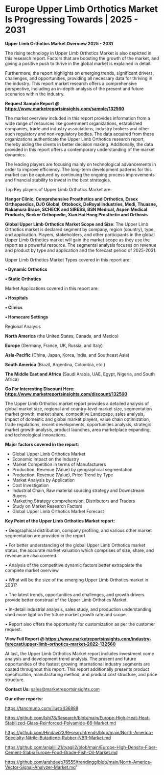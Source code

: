 # Europe Upper Limb Orthotics Market Is Progressing Towards | 2025 - 2031

<Strong> Upper Limb Orthotics Market Overview 2025 - 2031</strong>

The rising technology in Upper Limb Orthotics Market is also depicted in this research report. Factors that are boosting the growth of the market, and giving a positive push to thrive in the global market is explained in detail.

Furthermore, the report highlights on emerging trends, significant drivers, challenges, and opportunities, providing all necessary data for thriving in the industry. This report market research offers a comprehensive perspective, including an in-depth analysis of the present and future scenarios within the industry.

<strong>Request Sample Report @ <a href=https://www.marketreportsinsights.com/sample/132560>https://www.marketreportsinsights.com/sample/132560</a></strong>

The market overview included in this report provides information from a wide range of resources like government organizations, established companies, trade and industry associations, industry brokers and other such regulatory and non-regulatory bodies. The data acquired from these organizations authenticate the Upper Limb Orthotics research report, thereby aiding the clients in better decision making. Additionally, the data provided in this report offers a contemporary understanding of the market dynamics.

The leading players are focusing mainly on technological advancements in order to improve efficiency. The long-term development patterns for this market can be captured by continuing the ongoing process improvements and financial stability to invest in the best strategies.

Top Key players of Upper Limb Orthotics Market are:

<strong>Hanger Clinic, Comprehensive Prosthetics and Orthotics, Essex Orthopaedics, DJO Global, Ottobock, DeRoyal Industries, Medi, Thuasne, Nakamura Brace, SCHECK and SIRESS, BSN Medical, Aspen Medical Products, Becker Orthopedic, Xian Hai Hong Prosthetic and Orthosis</strong>

<strong><b>Global Upper Limb Orthotics Market Scope and Size:</b></strong>
The Upper Limb Orthotics market is declared segment by company, region (country), type, and application. Players, stakeholders, and other participants in the global Upper Limb Orthotics market will gain the market scope as they use the report as a powerful resource. The segmental analysis focuses on revenue and product by type and application and the forecast period of 2025-2031.

Upper Limb Orthotics Market Types covered in this report are:

<strong>• Dynamic Orthotics

• Static Orthotics</strong>

Market Applications covered in this report are:

<strong>• Hospitals

• Clinics

• Homecare Settings</strong> 

Regional Analysis

<strong>North America</strong> (the United States, Canada, and Mexico)

<strong>Europe</strong> (Germany, France, UK, Russia, and Italy)

<strong>Asia-Pacific</strong> (China, Japan, Korea, India, and Southeast Asia)

<strong>South America</strong> (Brazil, Argentina, Colombia, etc.)

<strong>The Middle East and Africa</strong> (Saudi Arabia, UAE, Egypt, Nigeria, and South Africa)

<strong>Go For Interesting Discount Here: <a href=https://www.marketreportsinsights.com/discount/132560>https://www.marketreportsinsights.com/discount/132560</a></strong>

The Upper Limb Orthotics market report provides a detailed analysis of global market size, regional and country-level market size, segmentation market growth, market share, competitive Landscape, sales analysis, impact of domestic and global market players, value chain optimization, trade regulations, recent developments, opportunities analysis, strategic market growth analysis, product launches, area marketplace expanding, and technological innovations.

<strong><b>Major factors covered in the report:</b></strong>
<ul>
  <li>Global Upper Limb Orthotics Market </li>
  <li>Economic Impact on the Industry</li>
  <li>Market Competition in terms of Manufacturers</li>
  <li>Production, Revenue (Value) by geographical segmentation</li>
  <li>Production, Revenue (Value), Price Trend by Type</li>
  <li>Market Analysis by Application</li>
  <li>Cost Investigation</li>
  <li>Industrial Chain, Raw material sourcing strategy and Downstream Buyers</li>
  <li>Marketing Strategy comprehension, Distributors and Traders</li>
  <li>Study on Market Research Factors</li>
  <li>Global Upper Limb Orthotics Market Forecast</li>
</ul>

<strong><b>Key Point of the Upper Limb Orthotics Market report:</b></strong>

• Geographical distribution, company profiling, and various other market segmentation are provided in the report.

• For better understanding of the global Upper Limb Orthotics market status, the accurate market valuation which comprises of size, share, and revenue are also covered.

• Analysis of the competitive dynamic factors better extrapolate the complete market overview

• What will be the size of the emerging Upper Limb Orthotics market in 2031?

• The latest trends, opportunities and challenges, and growth drivers provide better construal of the Upper Limb Orthotics Market.

• In-detail industrial analysis, sales study, and production understanding shed more light on the future market growth rate and scope.

• Report also offers the opportunity for customization as per the customer request.

<strong><b>View Full Report @ <a href=https://www.marketreportsinsights.com/industry-forecast/upper-limb-orthotics-market-2022-132560>https://www.marketreportsinsights.com/industry-forecast/upper-limb-orthotics-market-2022-132560</a></b></strong>


At last, the Upper Limb Orthotics Market report includes investment come analysis and development trend analysis. The present and future opportunities of the fastest growing international industry segments are coated throughout this report. This report additionally presents product specification, manufacturing method, and product cost structure, and price structure.

<strong>Contact Us:</strong>
sales@marketreportsinsights.com

<strong>Our other reports:</strong>

<a href=https://tanomuno.com/illust/436888>https://tanomuno.com/illust/436888</a>

<a href=https://github.com/Ishi78/Research/blob/main/Europe-High-Heat-Heat-Stabilized-Glass-Reinforced-Polyamide-66-Market.md>https://github.com/Ishi78/Research/blob/main/Europe-High-Heat-Heat-Stabilized-Glass-Reinforced-Polyamide-66-Market.md</a>

<a href=https://github.com/Hindavi23/Researchtrends/blob/main/North-America-Specialty-Nitrile-Butadiene-Rubber-NBR-Market.md>https://github.com/Hindavi23/Researchtrends/blob/main/North-America-Specialty-Nitrile-Butadiene-Rubber-NBR-Market.md</a>

<a href=https://github.com/anjaliiii21/tyagii2/blob/main/Europe-High-Density-Fiber-Cement-Slabs/Europe-Food-Grade-Fish-Oil-Market.md>https://github.com/anjaliiii21/tyagii2/blob/main/Europe-High-Density-Fiber-Cement-Slabs/Europe-Food-Grade-Fish-Oil-Market.md</a>

<a href=https://github.com/arshdeep76555/trendingg/blob/main/North-America-Vector-Signal-Analyzer-Market.md>https://github.com/arshdeep76555/trendingg/blob/main/North-America-Vector-Signal-Analyzer-Market.md</a>"
